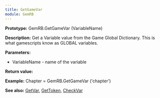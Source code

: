 ```yaml
---
title: GetGameVar
module: GemRB
---
```


**Prototype:** GemRB.GetGameVar (VariableName)

**Description:** Get a Variable value from the Game Global Dictionary. This 
is what gamescripts know as GLOBAL variables. 

**Parameters:**
  * VariableName - name of the variable

**Return value:**

**Example:**
 Chapter = GemRB.GetGameVar ('chapter')

**See also:** [GetVar](GetVar.md), [GetToken](GetToken.md), [CheckVar](CheckVar.md)

